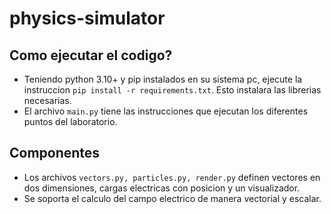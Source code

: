 # physics-simulator

## Como ejecutar el codigo?
- Teniendo python 3.10+ y pip instalados en su sistema pc, ejecute la instruccion ```pip install -r requirements.txt```. Esto instalara las librerias necesarias.
- El archivo ```main.py``` tiene las instrucciones que ejecutan los diferentes puntos del laboratorio. 

## Componentes
- Los archivos ```vectors.py, particles.py, render.py``` definen vectores en dos dimensiones, cargas electricas con posicion y un visualizador.
- Se soporta el calculo del campo electrico de manera vectorial y escalar. 

